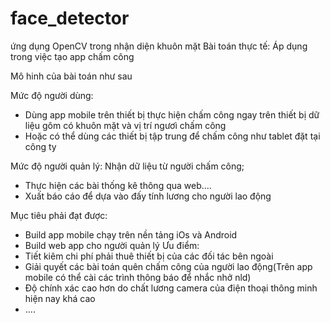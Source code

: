 # face_detector
ứng dụng OpenCV trong nhận diện khuôn mặt
Bài toán thực tế: Áp dụng trong việc tạo app chấm công

Mô hinh của bài toán như sau

Mức độ người dùng:
 + Dùng app mobile trên thiết bị thực hiện chấm công ngay trên thiết bị
 dữ liệu gôm có khuôn mặt và vị trí ngươì chấm công
 + Hoặc có thể dùng các thiết bị tập trung để chấm công như tablet đặt tại công ty
 
Mức độ người quản lý:
  Nhận dữ liệu từ người chấm công;
  + Thực hiện các bài thống kê thông qua web....
  + Xuất báo cáo để dựa vào đấy tính lương cho người lao động
  
  
 Mục tiêu phải đạt được:
  + Build app mobile chạy trên nền tảng iOs và Android
  + Build web app cho người quản lý
Ưu điểm:
 + Tiết kiêm chi phí phải thuê thiết bị của các đối tác bên ngoài
 + Giải quyết các bài toán quên chấm công của người lao động(Trên app mobile có thể cài các trình thông báo để nhắc nhở nld)
 + Độ chính xác cao hơn do chất lương camera của điện thoại thông minh hiện nay khá cao
 + ....



